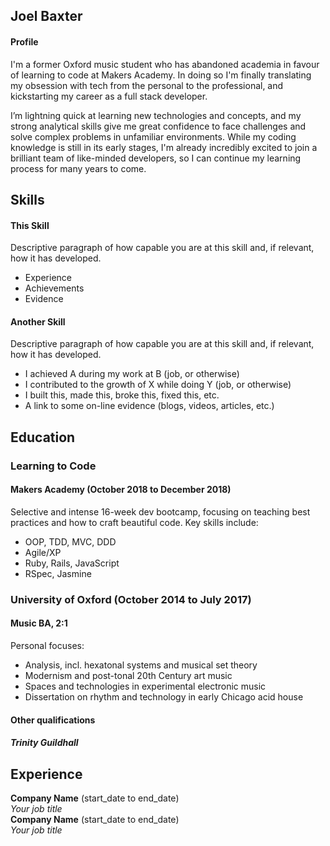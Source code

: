 ## Joel Baxter

#### Profile

I'm a former Oxford music student who has abandoned academia in favour of learning to code at Makers Academy. In doing so I'm finally translating my obsession with tech from the personal to the professional, and kickstarting my career as a full stack developer.

I’m lightning quick at learning new technologies and concepts, and my strong analytical skills give me great confidence to face challenges and solve complex problems in unfamiliar environments. While my coding knowledge is still in its early stages, I'm already incredibly excited to join a brilliant team of like-minded developers, so I can continue my learning process for many years to come. 


## Skills

#### This Skill

Descriptive paragraph of how capable you are at this skill and, if relevant, how it has developed.

- Experience
- Achievements
- Evidence

#### Another Skill

Descriptive paragraph of how capable you are at this skill and, if relevant, how it has developed.

- I achieved A during my work at B (job, or otherwise)
- I contributed to the growth of X while doing Y (job, or otherwise)
- I built this, made this, broke this, fixed this, etc.
- A link to some on-line evidence (blogs, videos, articles, etc.)

## Education
### Learning to Code
#### Makers Academy (October 2018 to December 2018)

Selective and intense 16-week dev bootcamp, focusing on teaching best practices and how to craft beautiful code. Key skills include:

* OOP, TDD, MVC, DDD
* Agile/XP
* Ruby, Rails, JavaScript
* RSpec, Jasmine

### University of Oxford (October 2014 to July 2017)
#### Music BA, 2:1

Personal focuses:
* Analysis, incl. hexatonal systems and musical set theory
* Modernism and post-tonal 20th Century art music
* Spaces and technologies in experimental electronic music
* Dissertation on rhythm and technology in early Chicago acid house

#### Other qualifications

##### Trinity Guildhall 

## Experience

**Company Name** (start_date to end_date)    
*Your job title*  
**Company Name** (start_date to end_date)   
*Your job title*  
